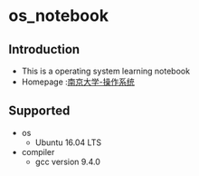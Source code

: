 # os_notebook
## Introduction
- This is a operating system learning notebook
- Homepage :[南京大学-操作系统](https://www.bilibili.com/video/BV1N741177F5?p=3&spm_id_from=pageDriver)
## Supported
- os
  - Ubuntu 16.04 LTS
- compiler
  - gcc version 9.4.0
    
